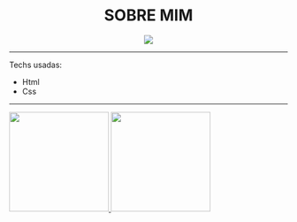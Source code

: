 <h1 align="center"> SOBRE MIM </h1>

<p align="center">
<img src="http://img.shields.io/static/v1?label=STATUS&message=CONCLUIDO&color=GREEN&style=for-the-badge"/>
</p>
<hr>
<p> Techs usadas:
<ul>
<li>Html</li><li>Css</li>
</ul>
</p>
<hr>
<div>
  <a href="https://github.com/luizcarlosjj">
  <img height="180cm" src="https://github-readme-stats.vercel.app/api?username=luizcarlosjj&show_icons=true&theme=dracula&include_all_commits=true&count_private=true"/>
  <img height="180cm" src="https://github-readme-stats.vercel.app/api/top-langs/?username=luizcarlosjj&layout=compact&langs_count=16&theme=dracula"/>
</div>
